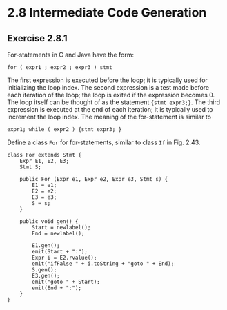 # 2.8 Intermediate Code Generation

## Exercise 2.8.1
For-statements in C and Java have the form:

```
for ( expr1 ; expr2 ; expr3 ) stmt
```

The first expression is executed before the loop; it is typically used
for initializing the loop index. The second expression is a test made
before each iteration of the loop; the loop is exited if the
expression becomes 0. The loop itself can be thought of as the
statement `{stmt expr3;}`. The third expression is executed
at the end of each iteration; it is typically used to increment the
loop index. The meaning of the for-statement is similar to

```
expr1; while ( expr2 ) {stmt expr3; }
```

Define a class `For` for for-statements, similar to class `If` in
Fig. 2.43.

```
class For extends Stmt {
    Expr E1, E2, E3;
    Stmt S;

    public For (Expr e1, Expr e2, Expr e3, Stmt s) {
        E1 = e1;
        E2 = e2;
        E3 = e3;
        S = s;
    }

    public void gen() {
        Start = newlabel();
        End = newlabel();

        E1.gen();
        emit(Start + ":");
        Expr i = E2.rvalue();
        emit("ifFalse " + i.toString + "goto " + End);
        S.gen();
        E3.gen();
        emit("goto " + Start);
        emit(End + ":");
    }
}
```
